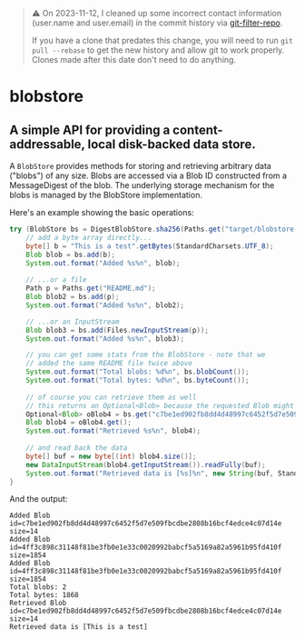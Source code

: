 > :warning: On 2023-11-12, I cleaned up some incorrect contact information (user.name and user.email) in the commit history via [git-filter-repo](https://github.com/newren/git-filter-repo).
>
> If you have a clone that predates this change, you will need to run `git pull --rebase` to get the new history and allow git to work properly.  Clones made after this date don't need to do anything.

# blobstore

## A simple API for providing a content-addressable, local disk-backed data store.

A `BlobStore` provides methods for storing and retrieving arbitrary data ("blobs") of any size.  Blobs are accessed via a Blob ID constructed from a MessageDigest of the blob.  The underlying storage mechanism for the blobs is managed by the BlobStore implementation.

Here's an example showing the basic operations:

```java
try (BlobStore bs = DigestBlobStore.sha256(Paths.get("target/blobstore-example"))) {
	// add a byte array directly...
	byte[] b = "This is a test".getBytes(StandardCharsets.UTF_8);
	Blob blob = bs.add(b);
	System.out.format("Added %s%n", blob);
	
	// ...or a file
	Path p = Paths.get("README.md");
	Blob blob2 = bs.add(p);
	System.out.format("Added %s%n", blob2);

	// ...or an InputStream
	Blob blob3 = bs.add(Files.newInputStream(p));
	System.out.format("Added %s%n", blob3);

	// you can get some stats from the BlobStore - note that we
	// added the same README file twice above
	System.out.format("Total blobs: %d%n", bs.blobCount());
	System.out.format("Total bytes: %d%n", bs.byteCount());
	
	// of course you can retrieve them as well
	// this returns an Optional<Blob> because the requested Blob might not be found
	Optional<Blob> oBlob4 = bs.get("c7be1ed902fb8dd4d48997c6452f5d7e509fbcdbe2808b16bcf4edce4c07d14e");
	Blob blob4 = oBlob4.get();
	System.out.format("Retrieved %s%n", blob4);
	
	// and read back the data
	byte[] buf = new byte[(int) blob4.size()];
	new DataInputStream(blob4.getInputStream()).readFully(buf);
	System.out.format("Retrieved data is [%s]%n", new String(buf, StandardCharsets.UTF_8));
}
```

And the output:

```console
Added Blob id=c7be1ed902fb8dd4d48997c6452f5d7e509fbcdbe2808b16bcf4edce4c07d14e size=14
Added Blob id=4ff3c898c31148f81be3fb0e1e33c0020992babcf5a5169a82a5961b95fd410f size=1854
Added Blob id=4ff3c898c31148f81be3fb0e1e33c0020992babcf5a5169a82a5961b95fd410f size=1854
Total blobs: 2
Total bytes: 1868
Retrieved Blob id=c7be1ed902fb8dd4d48997c6452f5d7e509fbcdbe2808b16bcf4edce4c07d14e size=14
Retrieved data is [This is a test]
```

